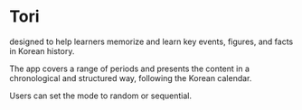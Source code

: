 # Tori

designed to help learners memorize and learn key events, figures, and facts in Korean history.

The app covers a range of periods and presents the content in a chronological and structured way, following the Korean calendar.

Users can set the mode to random or sequential.
